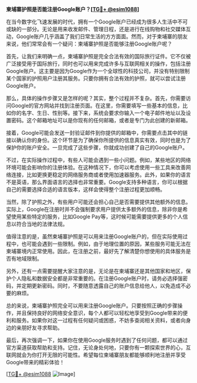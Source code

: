**柬埔寨护照是否能注册Google账户？[[TG💪+ @esim1088](https://t.me/s/esim1088)]**

在当今数字化飞速发展的时代，拥有一个Google账户已经成为很多人生活中不可或缺的一部分。无论是用来收发邮件、管理日程，还是进行在线购物和社交媒体互动，Google账户几乎涵盖了我们日常生活的方方面面。然而，对于柬埔寨的朋友来说，他们常常会有一个疑问：柬埔寨护照是否能够注册Google账户呢？

首先，让我们来明确一点，柬埔寨护照是完全合法有效的国际旅行证件。它不仅被广泛接受用于国际旅行，同时也可以用来完成许多与互联网相关的操作，包括注册Google账户。这主要是因为Google作为一个全球性的科技公司，并没有特别限制某个国家的护照用户注册其服务。只要你拥有合法有效的护照，就可以尝试注册Google账户。

那么，具体的操作步骤又是怎样的呢？其实，整个过程并不复杂。首先，你需要访问Google的官方网站并找到注册页面。在这里，你需要填写一些基本的信息，比如你的名字、生日、性别等。接下来，系统会要求你输入一个电子邮件地址以及设置密码。这个邮箱地址可以是你现有的任何邮箱，或者是专门为此创建的新邮箱。

接着，Google可能会发送一封验证邮件到你提供的邮箱中，你需要点击其中的链接以确认你的身份。这个环节是为了确保你所提供的信息真实有效，同时也是为了保护你的账户安全。一旦完成了这些步骤，你就成功创建了自己的Google账户。

不过，在实际操作过程中，有些人可能会遇到一些小问题。例如，某些地区的网络环境可能会影响你的注册体验。在这种情况下，你可以考虑使用一些工具来改善网络连接，比如更换更稳定的网络服务商或者使用加速器服务。此外，如果你的语言不是英语，那么界面语言的选择也非常重要。Google支持多种语言，你可以根据自己的需要选择合适的语言版本，这样会使得整个注册过程更加顺畅。

当然，除了护照之外，有些用户可能还会担心自己是否需要提供其他额外的信息。实际上，Google在注册时并不会强制要求用户提供太多额外的信息，除非你是希望使用某些特定的服务，比如Google Pay等，这时候可能需要提供更多的个人信息以符合当地的法律法规。

值得注意的是，虽然柬埔寨护照是可以用来注册Google账户的，但在实际使用过程中，也可能会遇到一些限制。例如，由于地理位置的原因，某些服务可能无法在柬埔寨境内正常使用。因此，在注册之前，最好先了解清楚你想使用的具体服务是否有地域限制。

另外，还有一点需要提醒大家注意的是，无论是在柬埔寨还是其他国家和地区，保护个人隐私和数据安全都是非常重要的。在注册Google账户时，请务必选择强密码，并定期更新密码。同时，不要随意透露自己的账户信息给他人，以免造成不必要的麻烦。

总的来说，柬埔寨护照完全可以用来注册Google账户。只要按照正确的步骤操作，并且保持良好的网络安全意识，每个人都可以轻松地享受到Google带来的便利和服务。如果你对这一过程有任何疑问或困惑，不妨多查阅相关资料，或者向身边的亲朋好友寻求帮助。

最后，再次强调一下，如果你在使用Google服务时遇到了任何问题，都可以通过官方渠道获取帮助和支持。记住，无论身处何地，只要你有一颗探索世界的心，互联网就会为你打开无限的可能性。希望每位柬埔寨朋友都能够顺利地注册并享受Google带来的精彩体验！

[[TG💪+ @esim1088](https://t.me/s/esim1088) ![Image](https://i.postimg.cc/4NQfJmqS/Snipaste-2025-05-13-00-14-12.png)]